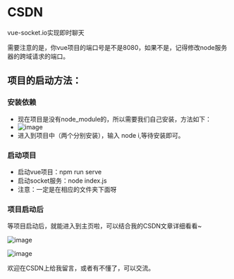 # CSDN
vue-socket.io实现即时聊天

需要注意的是，你vue项目的端口号是不是8080，如果不是，记得修改node服务器的跨域请求的端口。

## 项目的启动方法：

### 安装依赖

+ 现在项目是没有node_module的，所以需要我们自己安装，方法如下：
+ ![image](https://user-images.githubusercontent.com/71718029/142799777-0cf93aa9-a9a2-49c9-b309-f1f17dba3be6.png)
+ 进入到项目中（两个分别安装），输入 node i,等待安装即可。

### 启动项目

+ 启动vue项目：npm run serve
+ 启动socket服务：node index.js
+ 注意：一定是在相应的文件夹下面呀

### 项目启动后

等项目启动后，就能进入到主页啦，可以结合我的CSDN文章详细看看~

![image](https://user-images.githubusercontent.com/71718029/142800288-2be1eb00-8b26-40df-a80d-e3970c8f7a30.png)

![image](https://user-images.githubusercontent.com/71718029/142800334-df85a229-7a21-4585-b029-2fc6039e2144.png)

欢迎在CSDN上给我留言，或者有不懂了，可以交流。
